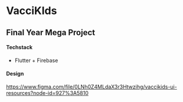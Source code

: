 # VacciKIds
## Final Year Mega Project

#### Techstack
- Flutter + Firebase

#### Design
https://www.figma.com/file/0LNh0Z4MLdaX3r3Htwzihg/vaccikids-ui-resources?node-id=927%3A5810

